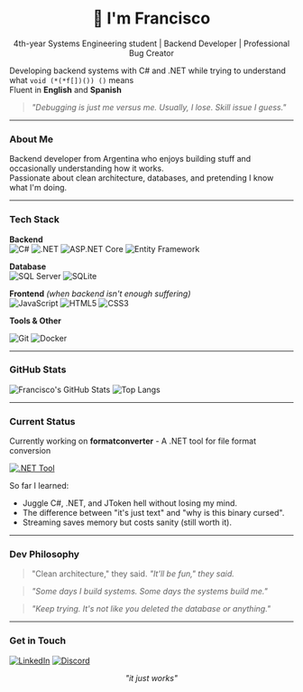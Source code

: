 <h1 align="center">👋 I'm Francisco</h1>
<p align="center">4th-year Systems Engineering student | Backend Developer | Professional Bug Creator</p>

   Developing backend systems with C# and .NET while trying to understand what ```void (*(*f[])()) ()``` means  
   Fluent in **English** and **Spanish**
> *"Debugging is just me versus me. Usually, I lose. Skill issue I guess."*

---

### About Me

Backend developer from Argentina who enjoys building stuff and occasionally understanding how it works.  
Passionate about clean architecture, databases, and pretending I know what I'm doing.

---

### Tech Stack

**Backend**  
![C#](https://img.shields.io/badge/C%23-239120?style=flat-square&logo=c-sharp&logoColor=white)
![.NET](https://img.shields.io/badge/.NET-512BD4?style=flat-square&logo=dotnet&logoColor=white)
![ASP.NET Core](https://img.shields.io/badge/ASP.NET_Core-5C2D91?style=flat-square&logo=dotnet&logoColor=white)
![Entity Framework](https://img.shields.io/badge/Entity_Framework-68217A?style=flat-square&logo=nuget&logoColor=white)


**Database**  
![SQL Server](https://img.shields.io/badge/SQL_Server-CC2927?style=flat-square&logo=microsoft-sql-server&logoColor=white)
![SQLite](https://img.shields.io/badge/SQLite-003B57?style=flat-square&logo=sqlite&logoColor=white)

**Frontend** *(when backend isn't enough suffering)*  
![JavaScript](https://img.shields.io/badge/JavaScript-F7E018?style=flat-square&logo=javascript&logoColor=black)
![HTML5](https://img.shields.io/badge/HTML5-E34F26?style=flat-square&logo=html5&logoColor=white)
![CSS3](https://img.shields.io/badge/CSS3-1572B6?style=flat-square&logo=css3&logoColor=white)

**Tools & Other**

![Git](https://img.shields.io/badge/Git-F05032?style=flat-square&logo=git&logoColor=white)
![Docker](https://img.shields.io/badge/Docker-2496ED?style=flat-square&logo=docker&logoColor=white)

---

### GitHub Stats

![Francisco's GitHub Stats](https://github-readme-stats.vercel.app/api?username=franciscorosecerna&show_icons=true&theme=radical&hide_border=true)
![Top Langs](https://github-readme-stats.vercel.app/api/top-langs/?username=franciscorosecerna&layout=compact&theme=radical&hide_border=true)

---

### Current Status
   
Currently working on **formatconverter** - A .NET tool for file format conversion  

[![.NET Tool](https://img.shields.io/badge/.NET-Tool-blue)](https://www.nuget.org/packages/formatconverter)
   
So far I learned:
- Juggle C#, .NET, and JToken hell without losing my mind.
- The difference between "it's just text" and "why is this binary cursed".
- Streaming saves memory but costs sanity (still worth it).

---

### Dev Philosophy

> "Clean architecture," they said. *"It'll be fun," they said.*

> *"Some days I build systems. Some days the systems build me."*

> *"Keep trying. It's not like you deleted the database or anything."*

---

### Get in Touch

[![LinkedIn](https://img.shields.io/badge/LinkedIn-0077B5?style=flat&logo=linkedin&logoColor=white)](https://www.linkedin.com/in/francisco-rose-cerna-303439355/)
[![Discord](https://img.shields.io/badge/Discord-5865F2?style=flat&logo=discord&logoColor=white)](https://discord.com/users/353778765068763138)

<p align="center">
<i>"it just works"</i>
</p>
